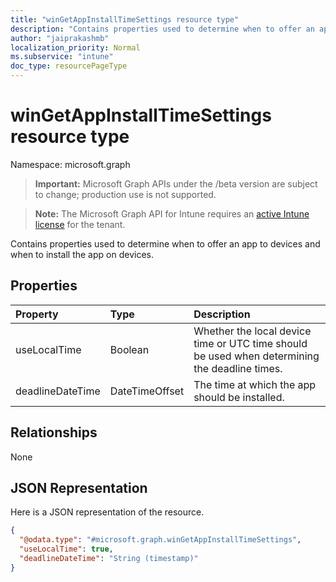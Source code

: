 ```yaml
---
title: "winGetAppInstallTimeSettings resource type"
description: "Contains properties used to determine when to offer an app to devices and when to install the app on devices."
author: "jaiprakashmb"
localization_priority: Normal
ms.subservice: "intune"
doc_type: resourcePageType
---
```


# winGetAppInstallTimeSettings resource type

Namespace: microsoft.graph
> **Important:** Microsoft Graph APIs under the /beta version are subject to change; production use is not supported.

> **Note:** The Microsoft Graph API for Intune requires an [active Intune license](https://go.microsoft.com/fwlink/?linkid=839381) for the tenant.


Contains properties used to determine when to offer an app to devices and when to install the app on devices.

## Properties
|Property|Type|Description|
|:---|:---|:---|
|useLocalTime|Boolean|Whether the local device time or UTC time should be used when determining the deadline times.|
|deadlineDateTime|DateTimeOffset|The time at which the app should be installed.|

## Relationships
None

## JSON Representation
Here is a JSON representation of the resource.
<!-- {
  "blockType": "resource",
  "@odata.type": "microsoft.graph.winGetAppInstallTimeSettings"
}
-->
``` json
{
  "@odata.type": "#microsoft.graph.winGetAppInstallTimeSettings",
  "useLocalTime": true,
  "deadlineDateTime": "String (timestamp)"
}
```
